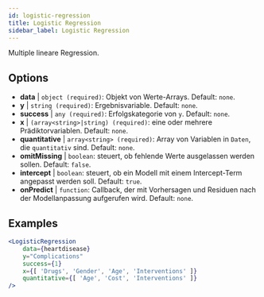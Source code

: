 ```yaml
---
id: logistic-regression
title: Logistic Regression
sidebar_label: Logistic Regression
---
```


Multiple lineare Regression.

## Options

* __data__ | `object (required)`: Objekt von Werte-Arrays. Default: `none`.
* __y__ | `string (required)`: Ergebnisvariable. Default: `none`.
* __success__ | `any (required)`: Erfolgskategorie von `y`. Default: `none`.
* __x__ | `(array<string>|string) (required)`: eine oder mehrere Prädiktorvariablen. Default: `none`.
* __quantitative__ | `array<string> (required)`: Array von Variablen in `Daten`, die `quantitativ` sind. Default: `none`.
* __omitMissing__ | `boolean`: steuert, ob fehlende Werte ausgelassen werden sollen. Default: `false`.
* __intercept__ | `boolean`: steuert, ob ein Modell mit einem Intercept-Term angepasst werden soll. Default: `true`.
* __onPredict__ | `function`: Callback, der mit Vorhersagen und Residuen nach der Modellanpassung aufgerufen wird. Default: `none`.


## Examples

```jsx live
<LogisticRegression 
    data={heartdisease} 
    y="Complications"
    success={1}
    x={[ 'Drugs', 'Gender', 'Age', 'Interventions' ]}
    quantitative={[ 'Age', 'Cost', 'Interventions' ]}
/>
```

